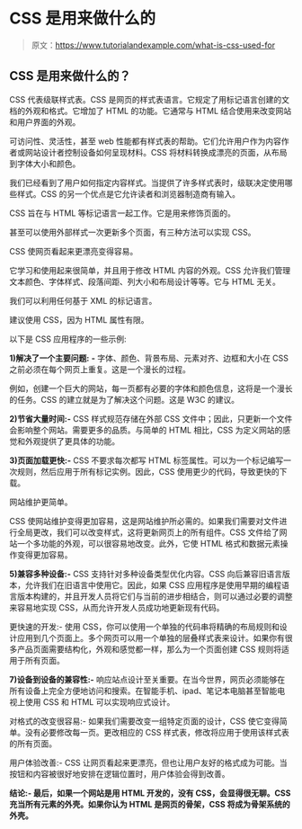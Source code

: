 # CSS 是用来做什么的

> 原文：<https://www.tutorialandexample.com/what-is-css-used-for>

## CSS 是用来做什么的？

CSS 代表级联样式表。CSS 是网页的样式表语言。它规定了用标记语言创建的文档的外观和格式。它增加了 HTML 的功能。它通常与 HTML 结合使用来改变网站和用户界面的外观。

可访问性、灵活性，甚至 web 性能都有样式表的帮助。它们允许用户作为内容作者或网站设计者控制设备如何呈现材料。CSS 将材料转换成漂亮的页面，从布局到字体大小和颜色。

我们已经看到了用户如何指定内容样式。当提供了许多样式表时，级联决定使用哪些样式。CSS 的另一个优点是它允许读者和浏览器制造商有输入。

CSS 旨在与 HTML 等标记语言一起工作。它是用来修饰页面的。

甚至可以使用外部样式一次更新多个页面，有三种方法可以实现 CSS。

CSS 使网页看起来更漂亮变得容易。

它学习和使用起来很简单，并且用于修改 HTML 内容的外观。CSS 允许我们管理文本颜色、字体样式、段落间距、列大小和布局设计等等。它与 HTML 无关。

我们可以利用任何基于 XML 的标记语言。

建议使用 CSS，因为 HTML 属性有限。

以下是 CSS 应用程序的一些示例:

**1)解决了一个主要问题:** **-** 字体、颜色、背景布局、元素对齐、边框和大小在 CSS 之前必须在每个网页上重复。这是一个漫长的过程。

例如，创建一个巨大的网站，每一页都有必要的字体和颜色信息，这将是一个漫长的任务。CSS 的建立就是为了解决这个问题。这是 W3C 的建议。

**2)节省大量时间:-** CSS 样式规范存储在外部 CSS 文件中；因此，只更新一个文件会影响整个网站。需要更多的品质。与简单的 HTML 相比，CSS 为定义网站的感觉和外观提供了更具体的功能。

**3)页面加载更快:-** CSS 不要求每次都写 HTML 标签属性。可以为一个标记编写一次规则，然后应用于所有标记实例。因此，CSS 使用更少的代码，导致更快的下载。

网站维护更简单。

CSS 使网站维护变得更加容易，这是网站维护所必需的。如果我们需要对文件进行全局更改，我们可以改变样式，这将更新网页上的所有组件。CSS 文件给了网站一个多功能的外观，可以很容易地改变。此外，它使 HTML 格式和数据元素操作变得更加容易。

**5)兼容多种设备:-** CSS 支持针对多种设备类型优化内容。CSS 向后兼容旧语言版本，允许我们在旧语言中使用它。因此，如果 CSS 应用程序是使用早期的编程语言版本构建的，并且开发人员将它们与当前的进步相结合，则可以通过必要的调整来容易地实现 CSS，从而允许开发人员成功地更新现有代码。

更快速的开发:- 使用 CSS，你可以使用一个单独的代码串将精确的布局规则和设计应用到几个页面上。多个网页可以用一个单独的层叠样式表来设计。如果你有很多产品页面需要结构化，外观和感觉都一样，那么为一个页面创建 CSS 规则将适用于所有页面。

**7)设备到设备的兼容性:-** 响应站点设计至关重要。在当今世界，网页必须能够在所有设备上完全方便地访问和搜索。在智能手机、ipad、笔记本电脑甚至智能电视上使用 CSS 和 HTML 可以实现响应式设计。

对格式的改变很容易:- 如果我们需要改变一组特定页面的设计，CSS 使它变得简单。没有必要修改每一页。更改相应的 CSS 样式表，修改将应用于使用该样式表的所有页面。

用户体验改善:- CSS 让网页看起来更漂亮，但也让用户友好的格式成为可能。当按钮和内容被很好地安排在逻辑位置时，用户体验会得到改善。

 ****结论:-** 最后，如果一个网站是用 HTML 开发的，没有 CSS，会显得很无聊。CSS 充当所有元素的外壳。如果你认为 HTML 是网页的骨架，CSS 将成为骨架系统的外壳。**